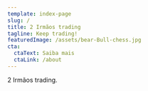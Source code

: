 ```yaml
---
template: index-page
slug: /
title: 2 Irmãos trading
tagline: Keep trading!
featuredImage: /assets/bear-Bull-chess.jpg
cta:
  ctaText: Saiba mais
  ctaLink: /about
---
```


2 Irmãos trading. 